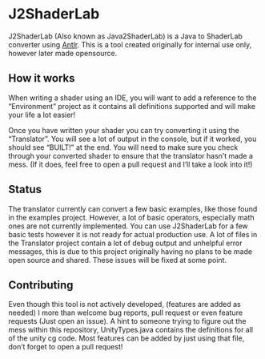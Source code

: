# J2ShaderLab 
J2ShaderLab (Also known as Java2ShaderLab) is a Java to ShaderLab converter using [Antlr](http://www.antlr.org/). This is a tool created originally for internal use only, however later made opensource.

## How it works
When writing a shader using an IDE, you will want to add a reference to the “Environment” project as it contains all definitions supported and will make your life a lot easier!

Once you have written your shader you can try converting it using the “Translator”. You will see a lot of output in the console, but if it worked, you should see “BUILT!” at the end. You will need to make sure you check through your converted shader to ensure that the translator hasn’t made a mess. (If it does, feel free to open a pull request and I’ll take a look into it!)

## Status
The translator currently can convert a few basic examples, like those found in the examples project. However, a lot of basic operators, especially math ones are not currently implemented. You can use J2ShaderLab for a few basic tests however it is not ready for actual production use. A lot of files in the Translator project contain a lot of debug output and unhelpful error messages, this is due to this project originally having no plans to be made open source and shared. These issues will be fixed at some point.

## Contributing
Even though this tool is not actively developed, (features are added as needed) I more than welcome bug reports, pull request or even feature requests (Just open an issue). A hint to someone trying to figure out the mess within this repository, UnityTypes.java contains the definitions for all of the unity cg code. Most features can be added by just using that file, don’t forget to open a pull request!
